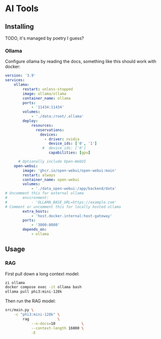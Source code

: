 # AI Tools

## Installing

TODO, it's managed by poetry I guess?

### Ollama

Configure ollama by reading the docs, something like this should work with docker:


```yaml
version: '3.9'
services:
    ollama:
        restart: unless-stopped
        image: ollama/ollama
        container_name: ollama
        ports:
            - '11434:11434'
        volumes:
            - './data:/root/.ollama'
        deploy:
            resources:
              reservations:
                devices:
                  - driver: nvidia
                    device_ids: ['0', '1']
                 #  device_ids: ['0']
                    capabilities: [gpu]

      # Optionally include Open-WebUI
    open-webui:
        image: 'ghcr.io/open-webui/open-webui:main'
        restart: always
        container_name: open-webui
        volumes:
            - './data_open-webui:/app/backend/data'
# Uncomment this for external ollama
#       environment:
#           - 'OLLAMA_BASE_URL=https://example.com'
# Comment or uncomment this for locally hosted ollama
        extra_hosts:
            - 'host.docker.internal:host-gateway'
        ports:
            - '3000:8080'
        depends_on:
            - ollama
```


## Usage

### RAG

First pull down a long context model:

```sh
zi ollama
docker compose exec -it ollama bash
ollama pull phi3:mini-128k
```

Then run the RAG model:

```sh
src/main.py \
    -c "phi3:mini-128k" \
        rag             \
            --n-docs=10            \
            --context-length 16000 \
            -E
```

